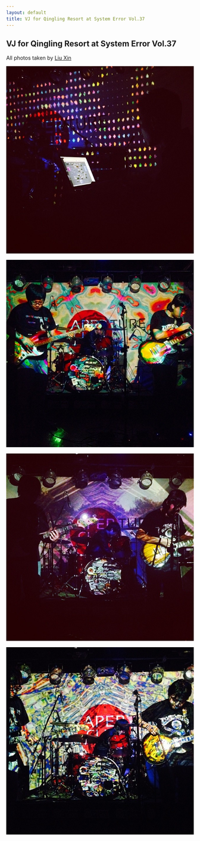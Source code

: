 ```yaml
---
layout: default
title: VJ for Qingling Resort at System Error Vol.37
---
```



## VJ for Qingling Resort at System Error Vol.37

All photos taken by [Liu Xin](http://www.douban.com/people/cecilia9068/)

![Sean](sean.jpg)

![Qinling Resort](qinling1.jpg)

![Qinling Resort](qinling2.jpg)

![Qinling Resort](qinling3.jpg)